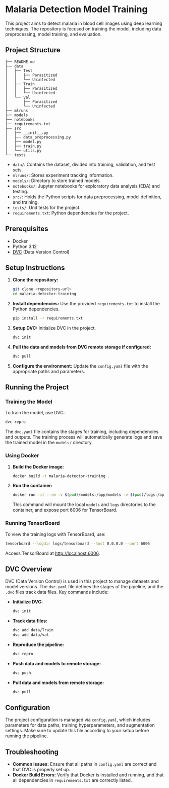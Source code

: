 # Malaria Detection Model Training

This project aims to detect malaria in blood cell images using deep learning techniques. The repository is focused on training the model, including data preprocessing, model training, and evaluation.

## Project Structure

```
├── README.md
├── data
│   ├── Test
│   │   ├── Parasitized
│   │   └── Uninfected
│   ├── Train
│   │   ├── Parasitized
│   │   └── Uninfected
│   └── val
│       ├── Parasitized
│       └── Uninfected
├── mlruns
├── models
├── notebooks
├── requirements.txt
├── src
│   ├── __init__.py
│   ├── data_preprocessing.py
│   ├── model.py
│   ├── train.py
│   └── utils.py
└── tests
```

- `data/`: Contains the dataset, divided into training, validation, and test sets.
- `mlruns/`: Stores experiment tracking information.
- `models/`: Directory to store trained models.
- `notebooks/`: Jupyter notebooks for exploratory data analysis (EDA) and testing.
- `src/`: Holds the Python scripts for data preprocessing, model definition, and training.
- `tests/`: Unit tests for the project.
- `requirements.txt`: Python dependencies for the project.

## Prerequisites

- Docker
- Python 3.12
- [DVC](https://dvc.org/) (Data Version Control)

## Setup Instructions

1. **Clone the repository:**
   ```bash
   git clone <repository-url>
   cd malaria-detector-training
   ```

2. **Install dependencies:** Use the provided `requirements.txt` to install the Python dependencies.
   ```bash
   pip install -r requirements.txt
   ```

3. **Setup DVC:** Initialize DVC in the project.
   ```bash
   dvc init
   ```

4. **Pull the data and models from DVC remote storage if configured:**
   ```bash
   dvc pull
   ```

5. **Configure the environment:** Update the `config.yaml` file with the appropriate paths and parameters.

## Running the Project

### Training the Model
To train the model, use DVC:

```bash
dvc repro
```

The `dvc.yaml` file contains the stages for training, including dependencies and outputs. The training process will automatically generate logs and save the trained model in the `models/` directory.

### Using Docker

1. **Build the Docker image:**
   ```bash
   docker build -t malaria-detector-training .
   ```

2. **Run the container:**
   ```bash
   docker run -it --rm -v $(pwd)/models:/app/models -v $(pwd)/logs:/app/logs -p 6006:6006 malaria-detector-training
   ```

   This command will mount the local `models` and `logs` directories to the container, and expose port 6006 for TensorBoard.

### Running TensorBoard
To view the training logs with TensorBoard, use:

```bash
tensorboard --logdir logs/tensorboard --host 0.0.0.0 --port 6006
```

Access TensorBoard at [http://localhost:6006](http://localhost:6006).

## DVC Overview

DVC (Data Version Control) is used in this project to manage datasets and model versions. The `dvc.yaml` file defines the stages of the pipeline, and the `.dvc` files track data files. Key commands include:

- **Initialize DVC:**
  ```bash
  dvc init
  ```

- **Track data files:**
  ```bash
  dvc add data/Train
  dvc add data/val
  ```

- **Reproduce the pipeline:**
  ```bash
  dvc repro
  ```

- **Push data and models to remote storage:**
  ```bash
  dvc push
  ```

- **Pull data and models from remote storage:**
  ```bash
  dvc pull
  ```

## Configuration

The project configuration is managed via `config.yaml`, which includes parameters for data paths, training hyperparameters, and augmentation settings. Make sure to update this file according to your setup before running the pipeline.

## Troubleshooting

- **Common Issues:** Ensure that all paths in `config.yaml` are correct and that DVC is properly set up.
- **Docker Build Errors:** Verify that Docker is installed and running, and that all dependencies in `requirements.txt` are correctly listed.